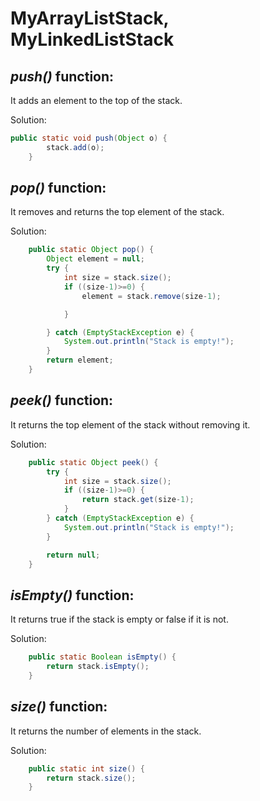# MyArrayListStack, MyLinkedListStack

## _push()_ function: 
It adds an element to the top of the stack.

Solution:

```java
public static void push(Object o) {
        stack.add(o);
    } 
```

## _pop()_ function: 
It removes and returns the top element of the stack.

Solution:

```java
    public static Object pop() {
        Object element = null;
        try {
            int size = stack.size();
            if ((size-1)>=0) {
                element = stack.remove(size-1);

            }

        } catch (EmptyStackException e) {
            System.out.println("Stack is empty!");
        }
        return element;
    }
```

## _peek()_ function: 
It returns the top element of the stack without removing it.

Solution:

```java
    public static Object peek() {
        try {
            int size = stack.size();
            if ((size-1)>=0) {
                return stack.get(size-1);
            }
        } catch (EmptyStackException e) {
            System.out.println("Stack is empty!");
        }

        return null;
    }
```

## _isEmpty()_ function: 
It returns true if the stack is empty or false if it is not.

Solution:

```java
    public static Boolean isEmpty() {
        return stack.isEmpty();
    }
```

## _size()_ function: 
It returns the number of elements in the stack.

Solution:

```java
    public static int size() {
        return stack.size();
    }
```
